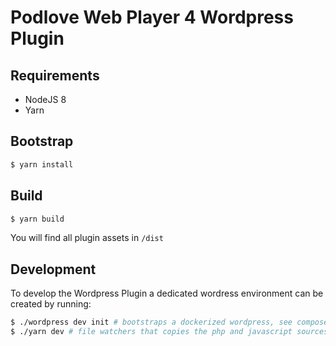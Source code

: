 # Podlove Web Player 4 Wordpress Plugin

## Requirements

- NodeJS 8
- Yarn

## Bootstrap

```bash
$ yarn install
```

## Build

```bash
$ yarn build
```

You will find all plugin assets in `/dist`

## Development

To develop the Wordpress Plugin a dedicated wordress environment can be created by running:

```bash
$ ./wordpress dev init # bootstraps a dockerized wordpress, see compose files in /docker
$ ./yarn dev # file watchers that copies the php and javascript sources 
```